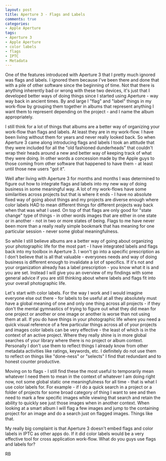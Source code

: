 ```yaml
---
layout: post
title: Aperture 3 - Flags and Labels
comments: true
categories:
- Apple Aperture
tags:
- Aperture 3
- Apple Aperture
- color labels
- flags
- IPTC
- Metadata
---
```

One of the features introduced with Aperture 3 that I pretty much ignored was flags and labels. I ignored them because I've been there and done that with a pile of other software since the beginning of time. Not that there is anything inherently bad or wrong with these two devices, it's just that I developed better ways of doing things since I started using Aperture - way way back in ancient times. By and large I "flag" and "label" things in my work-flow by grouping them together in albums that represent anything I want them to represent depending on the project - and I name the album appropriately.

I still think for a lot of things that albums are a better way of organizing your work-flow than flags and labels. At least they are in my work-flow. I have been living without them for years and never really looked back. So when Aperture 3 came along introducing flags and labels I took an attitude that they were included for all the "old fashioned dunderheads" that couldn't wrap their heads around a new and better way of keeping track of what they were doing. In other words a concession made by the Apple guys to those coming from other software that happened to have them - at least until those new users "got it".

Well after living with Aperture 3 for months and months I was determined to figure out how to integrate flags and labels into my new way of doing business in some meaningful way. A lot of my work-flows have some similarities across projects but that is where it ends - I have no absolute fixed way of going about things and my projects are diverse enough where color labels HAD to mean different things for different projects way back when that was what I used. On top of that flags are only good for "state change" type of things - in other words images that are either in one state or in another - not in two or more states of being. Flags to me have never been more than a really really simple bookmark that has meaning for one particular session - never some global meaningfulness.

So while I still believe albums are a better way of going about organizing your photographic life for the most part - I have integrated labels and flags back into my toolbox in Aperture 3. I won't go into a specific prescription as I don't believe that is all that valuable - everyones needs and way of doing business is different enough to invalidate a lot of specifics. If it's not and your organization already has a label prescription - you know what it is and you are set. Instead I will give you an overview of my findings with some general advice if you are still thinking about where labels and flags fit into your overall photographic life.

Let's start with color labels. For the way I work and I would imagine everyone else out there - for labels to be useful at all they absolutely must have a global meaning of one and only one thing across all projects - if they don't the mental gymnastics of trying to figure out what they did mean for one project or another or one image or another is worse than not using them at all. If you do have things in your photographic life where you need a quick visual reference of a few particular things across all of your projects and images color labels can be very effective - the least of which is in the context of an active project. Where they really shine is in more global searches of your library where there is no project or album context. Personally I don't use them to reflect things I already know from other metadata activities like ratings, keywords, etc. I definitely do not use them to reflect on things like "done-ness" or "selects" I find that redundant and to honest counter productive.

Moving on to flags - I still find these the most useful to temporarily mean whatever I need them to mean in the context of whatever I am doing right now, not some global static one meaningfulness for all time - that is what I use color labels for. For example - if I do a quick search in a project or a folder of projects for some broad category of thing I want to see and then need to mark a few specific images while viewing that search and retain the ability to quickly see just those images when in another context. When looking at a smart album I will flag a few images and jump to the containing project for an image and do a search just on flagged images. Things like that.

My really big complaint is that Aperture 3 doesn't embed flags and color labels in IPTC as other apps do. If it did color labels would be a very effective tool for cross application work-flow. What do you guys use flags and labels for?

RB